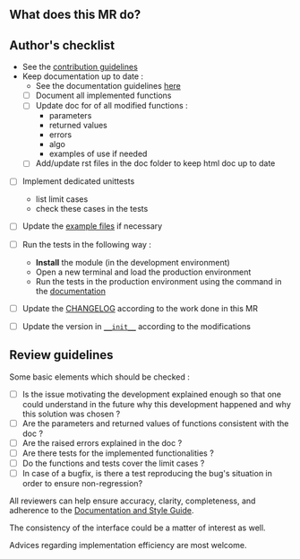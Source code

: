 ## What does this MR do?

<!-- Briefly describe what this MR is about. -->

<!-- Link related issues. Insert the issue link or reference after the word "Closes" if merging this should automatically close it. -->

## Author's checklist

- See the [contribution guidelines](https://gitlab.ecoco2.com/EPICEE/cerebro/-/wikis/Working-with-git-and-Gitlab)
- Keep documentation up to date :
  - See the documentation guidelines [here](https://gitlab.ecoco2.com/EPICEE/cerebro/-/wikis/Coding-style)
  - [ ] Document all implemented functions
  - [ ] Update doc for of all modified functions :
    - parameters
    - returned values
    - errors
    - algo
    - examples of use if needed
  - [ ] Add/update rst files in the doc folder to keep html doc up to date
- [ ] Implement dedicated unittests
  - list limit cases
  - check these cases in the tests
- [ ] Update the [example files](/examples) if necessary
- [ ] Run the tests in the following way :
  - **Install** the module (in the development environment)
  - Open a new terminal and load the production environment
  - Run the tests in the production environment using the command in the [documentation](http://epicee.gitlab-pages.ecoco2.com/energy_analysis_toolbox)
- [ ] Update the [CHANGELOG](CHANGELOG.md) according to the work done in this MR
- [ ] Update the version in [`__init__`](/energy_analysis_toolbox/__init__.py) according to the modifications



## Review guidelines

Some basic elements which should be checked :
- [ ] Is the issue motivating the development explained enough so that one could
  understand in the future why this development happened and why this solution
  was chosen ?
- [ ] Are the parameters and returned values of functions consistent with the doc ?
- [ ] Are the raised errors explained in the doc ?
- [ ] Are there tests for the implemented functionalities ?
- [ ] Do the functions and tests cover the limit cases ?
- [ ] In case of a bugfix, is there a test reproducing the bug's situation in order
  to ensure non-regression?

All reviewers can help ensure accuracy, clarity, completeness, and adherence to the [Documentation and Style Guide](https://gitlab.ecoco2.com/EPICEE/cerebro/-/wikis/Coding-style).

The consistency of the interface could be a matter of interest as well.

Advices regarding implementation efficiency are most welcome.
